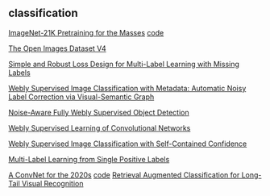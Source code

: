 
## classification

[ImageNet-21K Pretraining for the Masses](https://arxiv.org/pdf/2104.10972v4.pdf) [code](https://github.com/Alibaba-MIIL/ImageNet21K)

[The Open Images Dataset V4](https://arxiv.org/pdf/1811.00982.pdf)

[Simple and Robust Loss Design for Multi-Label
Learning with Missing Labels](https://arxiv.org/pdf/2112.07368.pdf)


[Webly Supervised Image Classification with Metadata: Automatic Noisy Label Correction via Visual-Semantic Graph](https://arxiv.org/pdf/2010.05864.pdf)

[Noise-Aware Fully Webly Supervised Object Detection](https://openaccess.thecvf.com/content_CVPR_2020/papers/Shen_Noise-Aware_Fully_Webly_Supervised_Object_Detection_CVPR_2020_paper.pdf)

[Webly Supervised Learning of Convolutional Networks](https://www.cv-foundation.org/openaccess/content_iccv_2015/papers/Chen_Webly_Supervised_Learning_ICCV_2015_paper.pdf)

[Webly Supervised Image Classification with
Self-Contained Confidence](https://www.ecva.net/papers/eccv_2020/papers_ECCV/papers/123530766.pdf)

[Multi-Label Learning from Single Positive Labels](https://arxiv.org/pdf/2106.09708.pdf)

[A ConvNet for the 2020s](https://arxiv.org/pdf/2201.03545.pdf) [code](https://github.com/facebookresearch/ConvNeXt)
[Retrieval Augmented Classification for Long-Tail Visual Recognition](https://arxiv.org/abs/2202.11233)
